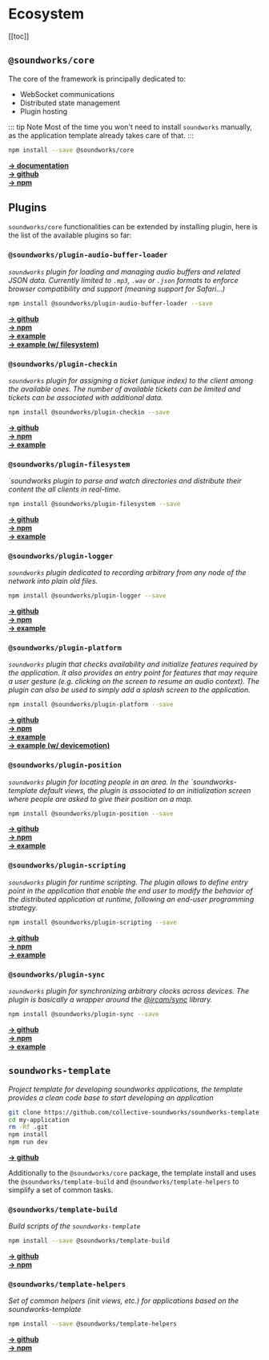 # Ecosystem

[[toc]]

## `@soundworks/core`

The core of the framework is principally dedicated to:
- WebSocket communications
- Distributed state management
- Plugin hosting

::: tip Note
Most of the time you won't need to install `soundworks` manually, as the application template already takes care of that.
:::

```sh
npm install --save @soundworks/core
```

[__→ documentation__](http://collective-soundworks.github.io/soundworks/)  
[__→ github__ ](https://github.com/collective-soundworks/soundworks)  
[__→ npm__](https://www.npmjs.com/package/@soundworks/core)  

## Plugins

`soundworks/core` functionalities can be extended by installing plugin, here is the list of the available plugins so far:

### `@soundworks/plugin-audio-buffer-loader`

*`soundworks` plugin for loading and managing audio buffers and related JSON data. Currently limited to `.mp3`, `.wav` or `.json` formats to enforce browser compatibility and support (meaning support for Safari...)*

```sh
npm install @soundworks/plugin-audio-buffer-loader --save 
```

[__→ github__ ](https://github.com/collective-soundworks/soundworks-plugin-audio-buffer-loader)  
[__→ npm__](https://www.npmjs.com/package/@soundworks/plugin-audio-buffer-loader)  
[__→ example__ ](https://github.com/collective-soundworks/soundworks-examples/tree/master/plugin-audio-buffer-loader)  
[__→ example (w/ filesystem)__ ](https://github.com/collective-soundworks/soundworks-examples/tree/master/plugin-audio-buffer-loader-and-filesystem)  


### `@soundworks/plugin-checkin`

*`soundworks` plugin for assigning a ticket (unique index) to the client among the available ones. The number of available tickets can be limited and tickets can be associated with additional data.*

```sh
npm install @soundworks/plugin-checkin --save 
```

[__→ github__ ](https://github.com/collective-soundworks/soundworks-plugin-checkin)  
[__→ npm__](https://www.npmjs.com/package/@soundworks/plugin-checkin)  
[__→ example__ ](https://github.com/collective-soundworks/soundworks-examples/tree/master/plugin-checkin)  


### `@soundworks/plugin-filesystem`

*`soundworks plugin to parse and watch directories and distribute their content the all clients in real-time.*

```sh
npm install @soundworks/plugin-filesystem --save 
```

[__→ github__ ](https://github.com/collective-soundworks/soundworks-plugin-filesystem)  
[__→ npm__](https://www.npmjs.com/package/@soundworks/plugin-filesystem)  
[__→ example__ ](https://github.com/collective-soundworks/soundworks-examples/tree/master/plugin-filesystem)  


### `@soundworks/plugin-logger`

*`soundworks` plugin dedicated to recording arbitrary from any node of the network into plain old files.*

```sh
npm install @soundworks/plugin-logger --save 
```

[__→ github__ ](https://github.com/collective-soundworks/soundworks-plugin-logger)  
[__→ npm__](https://www.npmjs.com/package/@soundworks/plugin-logger)  
[__→ example__ ](https://github.com/collective-soundworks/soundworks-examples/tree/master/plugin-logger)  


### `@soundworks/plugin-platform`

*`soundworks` plugin that checks availability and initialize features required by the application. It also provides an entry point for features that may require a user gesture (e.g. clicking on the screen to resume an audio context). The plugin can also be used to simply add a splash screen to the application.*

```sh
npm install @soundworks/plugin-platform --save 
```

[__→ github__ ](https://github.com/collective-soundworks/soundworks-plugin-platform)  
[__→ npm__](https://www.npmjs.com/package/@soundworks/plugin-platform)  
[__→ example__ ](https://github.com/collective-soundworks/soundworks-examples/tree/master/plugin-platform)  
[__→ example (w/ devicemotion)__ ](https://github.com/collective-soundworks/soundworks-examples/tree/master/plugin-platform-devicemotion)  


### `@soundworks/plugin-position`

*`soundworks` plugin for locating people in an area. In the `soundworks-template default views, the plugin is associated to an initialization screen where people are asked to give their position on a map.*

```sh
npm install @soundworks/plugin-position --save 
```

[__→ github__ ](https://github.com/collective-soundworks/soundworks-plugin-position)  
[__→ npm__](https://www.npmjs.com/package/@soundworks/plugin-position)  
[__→ example__ ](https://github.com/collective-soundworks/soundworks-examples/tree/master/plugin-position)  


### `@soundworks/plugin-scripting`

*`soundworks` plugin for runtime scripting. The plugin allows to define entry point in the application that enable the end user to modify the behavior of the distributed application at runtime, following an end-user programming strategy.*

```sh
npm install @soundworks/plugin-scripting --save 
```

[__→ github__ ](https://github.com/collective-soundworks/soundworks-plugin-scripting)  
[__→ npm__](https://www.npmjs.com/package/@soundworks/plugin-scripting)  
[__→ example__ ](https://github.com/collective-soundworks/soundworks-examples/tree/master/plugin-scripting)  


### `@soundworks/plugin-sync`

*`soundworks` plugin for synchronizing arbitrary clocks across devices. The plugin is basically a wrapper around the [@ircam/sync](https://github.com/collective-soundworks/sync) library.*

```sh
npm install @soundworks/plugin-sync --save 
```

[__→ github__ ](https://github.com/collective-soundworks/soundworks-plugin-sync)  
[__→ npm__](https://www.npmjs.com/package/@soundworks/plugin-sync)  
[__→ example__ ](https://github.com/collective-soundworks/soundworks-examples/tree/master/plugin-sync)  


## `soundworks-template`

*Project template for developing soundworks applications, the template provides a clean code base to start developing an application*

```sh
git clone https://github.com/collective-soundworks/soundworks-template.git my-application
cd my-application
rm -Rf .git
npm install
npm run dev
```

[__→ github__ ](https://github.com/collective-soundworks/soundworks-template)  

Additionally to the `@soundworks/core` package, the template install and uses the `@soundworks/template-build` and `@soundworks/template-helpers` to simplify a set of common tasks.


### `@soundworks/template-build`

*Build scripts of the `soundworks-template`*

```sh
npm install --save @soundworks/template-build
```
[__→ github__ ](https://github.com/collective-soundworks/soundworks-template-build)  
[__→ npm__](https://www.npmjs.com/package/@soundworks/template-build)  


### `@soundworks/template-helpers`

*Set of common helpers (init views, etc.) for applications based on the soundworks-template*

```sh
npm install --save @soundworks/template-helpers
```
[__→ github__ ](https://github.com/collective-soundworks/soundworks-template-build)  
[__→ npm__](https://www.npmjs.com/package/@soundworks/template-build)  

